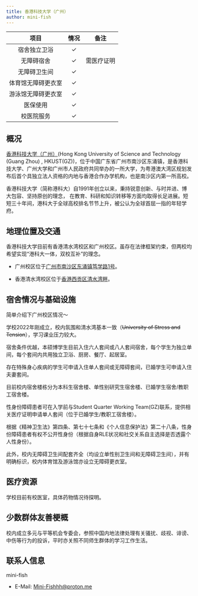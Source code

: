 ```yaml
---
title: 香港科技大学（广州）
author: mini-fish
---
```


|     项目     | 情况 |    备注    |
| :----------: | :--: | :--------: |
| 宿舍独立卫浴 |  ✓   |            |
|  无障碍宿舍  |  ✓   | 需医疗证明 |
| 无障碍卫生间 |  ✓   |            |
| 体育馆无障碍更衣室 |  ✓   |            |
| 游泳馆无障碍更衣室 |  ✓   |            |
|   医保使用   |  ✓   |            |
|  校医院服务  |  ✓   |            |

## 概况

[香港科技大学（广州）](https://www.hkust-gz.edu.cn/zh/)(Hong Kong University of Science and Technology (Guang Zhou) , HKUST(GZ))，位于中国广东省广州市南沙区东涌镇，是香港科技大学、广州大学和广州市人民政府共同举办的一所大学，为粤港澳大湾区规划发布后首个具独立法人资格的内地与香港合作办学机构，也是南沙区内第一所高校。

香港科技大学（简称港科大）自1991年创立以来，秉持锐意创新、与时并进、博大包容、坚持原创的理念， 在教育、科研和知识转移等方面均取得长足进展。短短三十年间，港科大于全球高校排名节节上升，被公认为全球首屈一指的年轻学府。

## 地理位置及交通

香港科技大学目前有香港清水湾校区和广州校区。虽存在法律框架约束，但两校均希望实现“港科大一体，双校互补”的理念。

- 广州校区位于[广州市南沙区东涌镇笃学路1号](https://www.amap.com/place/B0IGJURJOJ)。

- 香港清水湾校区位于[香港西贡区清水湾畔](https://surl.amap.com/1XaJgc163hH)。

## 宿舍情况与基础设施

简单介绍下广州校区情况～

学校2022年刚成立，校内氛围和清水湾基本一致（~~University of Stress and Tension~~），学习课业压力较大。

宿舍条件优越，本硕博学生目前入住六人套间或八人套间宿舍，每个学生为独立单间，每个套间内共用独立卫浴、厨房、餐厅、起居室。

存在特殊身心疾病的学生可申请入住单人套间或无障碍套间，已婚学生可申请入住夫妻套间。

目前校内宿舍楼栋分为本科生宿舍楼、单性别研究生宿舍楼、已婚学生宿舍/教职工宿舍楼。

性身份障碍患者可在入学前与Student Quarter Working Team(GZ)联系，提供相关医疗证明申请单人套间（位于已婚学生/教职工宿舍楼）。

根据《精神卫生法》第四条、第七十七条和《个人信息保护法》第二十八条，性身份障碍患者有权不公开性身份（根据自身RLE状况和社交关系自主选择是否透露个人性身份）。

此外，校内无障碍卫生间配套齐全（均设立单性别卫生间和无障碍卫生间），并有明确标识，校内体育馆及游泳馆亦设立无障碍更衣室。

## 医疗资源

学校目前有校医室，具体药物情况待探明。

## 少数群体友善梗概

校内成立多元与平等机会专委会，参照中国内地法律处理有关骚扰、歧视、诽谤、中伤等行为的投诉，平时亦关照不同师生群体的学习工作生活。

## 联系人信息

mini-fish

- E-Mail: Mini-Fishhh@proton.me
